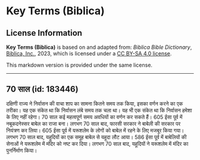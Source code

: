 # Key Terms (Biblica)

## License Information

**Key Terms (Biblica)** is based on and adapted from: _Biblica Bible Dictionary_, [Biblica, Inc.](https://www.biblica.com/), 2023, which is licensed under a [CC BY-SA 4.0 license](https://creativecommons.org/licenses/by-sa/4.0/legalcode.en).

This markdown version is provided under the same license.



--------------------------------

## 70 साल (id: 183446)

दक्षिणी राज्य ने निर्वासन की वाचा शाप का सामना कितने समय तक किया, इसका वर्णन करने का एक तरीका। यह एक संकेत था कि निर्वासन लंबे समय तक चला था। यह भी एक संकेत था कि निर्वासन हमेशा के लिए नहीं रहेगा। 70 साल कई महत्वपूर्ण समय अवधियों का वर्णन कर सकते हैं। 605 ईसा पूर्व में नबूकदनेस्सर बाबेल का राजा बना। लगभग 70 साल बाद, फारसी सरकार ने बाबेली की सरकार पर नियंत्रण कर लिया। 605 ईसा पूर्व में यरूशलेम के लोगों को बाबेल में रहने के लिए मजबूर किया गया। लगभग 70 साल बाद, यहूदियों का एक समूह बाबेल से यहूदा लौट आया। 586 ईसा पूर्व में बाबेलियों की सेनाओं ने यरूशलेम में मंदिर को नष्ट कर दिया। लगभग 70 साल बाद, यहूदियों ने यरूशलेम में मंदिर का पुनर्निर्माण किया।


